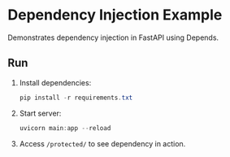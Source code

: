 # Dependency Injection Example

Demonstrates dependency injection in FastAPI using Depends.

## Run
1. Install dependencies:
   ```powershell
   pip install -r requirements.txt
   ```
2. Start server:
   ```powershell
   uvicorn main:app --reload
   ```
3. Access `/protected/` to see dependency in action.
